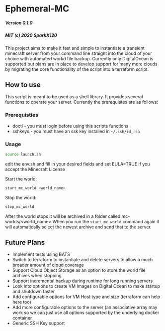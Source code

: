 # Ephemeral-MC
##### Version 0.1.0
##### MIT (c) 2020 SparkX120

This project aims to make it fast and simple to instantiate a transient minecraft server from your command line straight into the cloud of your choice with automated workd file backup. Currently only DigitalOcean is supported but plans are in place to develop support for many more clouds by migrating the core functionality of the script into a terraform script.

## How to use
This script is meant to be used as a shell library. It provides several functions to operate your server. Currently the prerequistes are as follows:

### Prerequisties
- doctl - you must login before using this scripts functions
- sshkeys - you must have an ssk key installed in `~/.ssh/id_rsa`

### Usage
```bash
source launch.sh
```

edit the env.sh and fill in your desired fields and set EULA=TRUE if you accept the Minecraft License

Start the world:
```bash
start_mc_world <world_name>
```

Stop the world:
```bash
stop_mc_world
```

After the world stops it will be archived in a folder called mc-worlds/<world_name>
When you run the `start_mc_world` command again it will automatically select the newest archive and send that to the server.

## Future Plans
- Implement tests using BATS
- Switch to terraform to instantiate and delete servers to allow a much broader amount of cloud coverage
- Support Cloud Object Storage as an option to store the world file archives when stopping
- Support incremental backup during runtime for long running servers
- Look into options to create VM Images on Digital Ocean to make startup and shutdown faster
- Add configurable options for VM Host type and size (terraform can help here too)
- Add more configurable options to the server (an associative array may work so we can just use all options supported by the underlying docker container
- Generic SSH Key support



